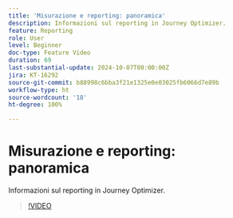 ```yaml
---
title: 'Misurazione e reporting: panoramica'
description: Informazioni sul reporting in Journey Optimizer.
feature: Reporting
role: User
level: Beginner
doc-type: Feature Video
duration: 69
last-substantial-update: 2024-10-07T00:00:00Z
jira: KT-16292
source-git-commit: b88998c6bba3f21e1325e0e03025fb6066d7e89b
workflow-type: ht
source-wordcount: '18'
ht-degree: 100%

---
```



# Misurazione e reporting: panoramica

Informazioni sul reporting in Journey Optimizer.

>[!VIDEO](https://video.tv.adobe.com/v/3432673/?learn=on)
